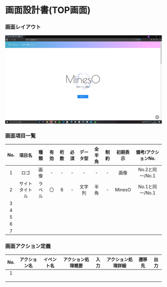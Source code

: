 # 画面設計書(TOP画面)

### 画面レイアウト

![TOP画面レイアウト画像](../../reference/other/image/test.png "TOP画面レイアウト")


### 画面項目一覧
| No.  |     項目名     |  種類  | 有効 | 桁数 | 必須 | データ型 | 全半角 | 制約 | 初期表示 | 備考/アクションNo. |
| :--: | :------------: | :----: | :--: | :--: | :--: | :------: | :----: | :--: | :------: | :----------------: |
|  1   |      ロゴ      |  画像  |  -   |  -   |  -   |    -     |   -    |  -   |   画像   |  No.2と同一/No.1   |
|  2   | サイトタイトル | ラベル |  〇  |  6   |  -   |  文字列  |  半角  |  -   |  MinesO  |  No.1と同一/No.1   |
|  3   |                |        |      |      |      |          |        |      |          |                    |
|  4   |                |        |      |      |      |          |        |      |          |                    |
|  5   |                |        |      |      |      |          |        |      |          |                    |
|  6   |                |        |      |      |      |          |        |      |          |                    |
|  7   |                |        |      |      |      |          |        |      |          |                    |

### 画面アクション定義

|No.|アクション名|イベント名|アクション処理概要|入力|アクション処理詳細|遷移先|出力|
|:-:|:-:|:-:|:-:|:-:|:-:|:-:|:-:|
|1||||||||
|||||||||
|||||||||
|||||||||